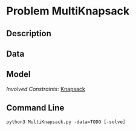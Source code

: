 # Problem MultiKnapsack

## Description



## Data



## Model

*Involved Constraints*: [Knapsack](https://pycsp.org/documentation/constraints/Knapsack)


## Command Line

```shell
python3 MultiKnapsack.py -data=TODO [-solve]
```


